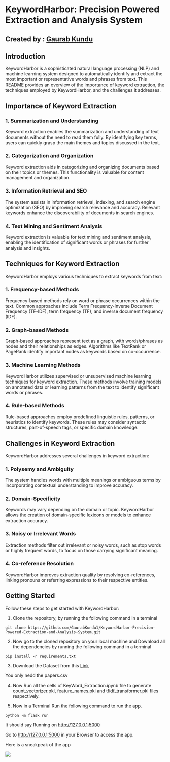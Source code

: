 # KeywordHarbor: Precision Powered Extraction and Analysis System

## Created by : [Gaurab Kundu](https://www.linkedin.com/in/gaurab-kundu/)

## Introduction

KeywordHarbor is a sophisticated natural language processing (NLP) and machine learning system designed to automatically identify and extract the most important or representative words and phrases from text. This README provides an overview of the importance of keyword extraction, the techniques employed by KeywordHarbor, and the challenges it addresses.

## Importance of Keyword Extraction

### 1. Summarization and Understanding

Keyword extraction enables the summarization and understanding of text documents without the need to read them fully. By identifying key terms, users can quickly grasp the main themes and topics discussed in the text.

### 2. Categorization and Organization

Keyword extraction aids in categorizing and organizing documents based on their topics or themes. This functionality is valuable for content management and organization.

### 3. Information Retrieval and SEO

The system assists in information retrieval, indexing, and search engine optimization (SEO) by improving search relevance and accuracy. Relevant keywords enhance the discoverability of documents in search engines.

### 4. Text Mining and Sentiment Analysis

Keyword extraction is valuable for text mining and sentiment analysis, enabling the identification of significant words or phrases for further analysis and insights.

## Techniques for Keyword Extraction

KeywordHarbor employs various techniques to extract keywords from text:

### 1. Frequency-based Methods

Frequency-based methods rely on word or phrase occurrences within the text. Common approaches include Term Frequency-Inverse Document Frequency (TF-IDF), term frequency (TF), and inverse document frequency (IDF).

### 2. Graph-based Methods

Graph-based approaches represent text as a graph, with words/phrases as nodes and their relationships as edges. Algorithms like TextRank or PageRank identify important nodes as keywords based on co-occurrence.

### 3. Machine Learning Methods

KeywordHarbor utilizes supervised or unsupervised machine learning techniques for keyword extraction. These methods involve training models on annotated data or learning patterns from the text to identify significant words or phrases.

### 4. Rule-based Methods

Rule-based approaches employ predefined linguistic rules, patterns, or heuristics to identify keywords. These rules may consider syntactic structures, part-of-speech tags, or specific domain knowledge.

## Challenges in Keyword Extraction

KeywordHarbor addresses several challenges in keyword extraction:

### 1. Polysemy and Ambiguity

The system handles words with multiple meanings or ambiguous terms by incorporating contextual understanding to improve accuracy.

### 2. Domain-Specificity

Keywords may vary depending on the domain or topic. KeywordHarbor allows the creation of domain-specific lexicons or models to enhance extraction accuracy.

### 3. Noisy or Irrelevant Words

Extraction methods filter out irrelevant or noisy words, such as stop words or highly frequent words, to focus on those carrying significant meaning.

### 4. Co-reference Resolution

KeywordHarbor improves extraction quality by resolving co-references, linking pronouns or referring expressions to their respective entities.

## Getting Started

Follow these steps to get started with KeywordHarbor:

1. Clone the repository, by running the following command in a terminal

```
git clone https://github.com/GaurabKundu1/KeywordHarbor-Precision-Powered-Extraction-and-Analysis-System.git
```
2. Now go to the cloned repository on your local machine and Download all the dependencies by running the following command in a terminal

```
pip install -r requirements.txt
```

3. Download the Dataset from this [Link](https://www.kaggle.com/datasets/benhamner/nips-papers)

You only nedd the papers.csv

4. Now Run all the cells of KeyWord_Extraction.ipynb file to generate count_vectorizer.pkl, feature_names.pkl and tfidf_transformer.pkl files respectively.

5. Now in a Terminal Run the following command to run the app.

```
python -m flask run
```

It should say Running on http://127.0.0.1:5000

Go to http://127.0.0.1:5000 in your Browser to access the app.

Here is a sneakpeak of the app

<img src="https://github.com/GaurabKundu1/KeywordHarbor-Precision-Powered-Extraction-and-Analysis-System/assets/86102231/d352454d-c58d-4c05-9c6c-cc0df7b1fdb3">
